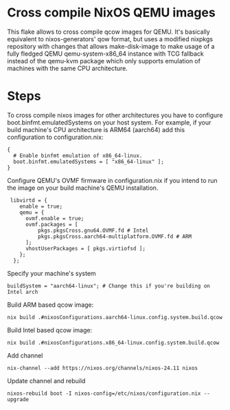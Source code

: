 # Cross compile NixOS QEMU images

This flake allows to cross compile qcow images for QEMU. It's basically equivalent to nixos-generators' qow format,
but uses a modified nixpkgs repository with changes that allows make-disk-image to make usage of a fully fledged
QEMU qemu-system-x86_64 instance with TCG fallback instead of the qemu-kvm package which only supports emulation of
machines with the same CPU architecture.

# Steps

To cross compile nixos images for other architectures you have to configure boot.binfmt.emulatedSystems on your host system. For example, if your build machine's CPU architecture is ARM64 (aarch64) add this configuration to configuration.nix:
```
{
  # Enable binfmt emulation of x86_64-linux.
  boot.binfmt.emulatedSystems = [ "x86_64-linux" ];
}
``` 

Configure QEMU's OVMF firmware in configuration.nix if you intend to run the image on your build machine's QEMU installation.
```
 libvirtd = {
    enable = true;
    qemu = {
      ovmf.enable = true;
      ovmf.packages = [
          pkgs.pkgsCross.gnu64.OVMF.fd # Intel
          pkgs.pkgsCross.aarch64-multiplatform.OVMF.fd # ARM
      ];
      vhostUserPackages = [ pkgs.virtiofsd ];
    };
  };
```

Specify your machine's system
```
buildSystem = "aarch64-linux"; # Change this if you're building on Intel arch
```

Build ARM based qcow image:
```
nix build .#nixosConfigurations.aarch64-linux.config.system.build.qcow
```

Build Intel based qcow image:
```
nix build .#nixosConfigurations.x86_64-linux.config.system.build.qcow
```

Add channel
```
nix-channel --add https://nixos.org/channels/nixos-24.11 nixos
```

Update channel and rebuild
```
nixos-rebuild boot -I nixos-config=/etc/nixos/configuration.nix --upgrade
```